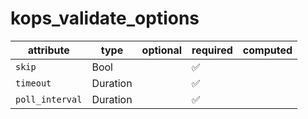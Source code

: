 # kops_validate_options

| attribute | type | optional | required | computed |
| --- | --- | --- | --- | --- |
| `skip` | Bool |  | :white_check_mark: |  |
| `timeout` | Duration |  | :white_check_mark: |  |
| `poll_interval` | Duration |  | :white_check_mark: |  |
